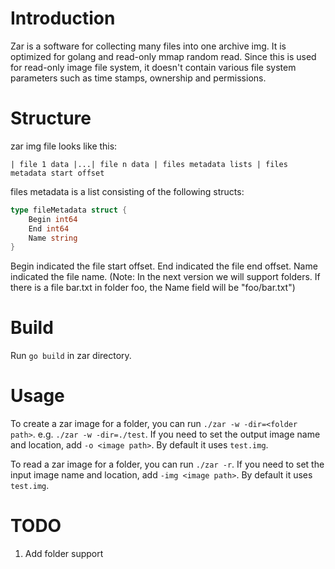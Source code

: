 # Introduction
Zar is a software for collecting many files into one archive img. It is optimized for golang and read-only mmap random read. Since this is used for read-only image file system, it doesn't contain various file system parameters such as time stamps, ownership and permissions.

# Structure
zar img file looks like this:
```
| file 1 data |...| file n data | files metadata lists | files metadata start offset
```
files metadata is a list consisting of the following structs:
```go
type fileMetadata struct {
	Begin int64
	End int64
	Name string
}
```
Begin indicated the file start offset.
End indicated the file end offset.
Name indicated the file name. (Note: In the next version we will support folders. If there is a file bar.txt in folder foo, the Name field will be "foo/bar.txt")

# Build
Run `go build` in zar directory.

# Usage
To create a zar image for a folder, you can run `./zar -w -dir=<folder path>`. e.g. `./zar -w -dir=./test`. If you need to set the output image name and location, add `-o <image path>`. By default it uses `test.img`.

To read a zar image for a folder, you can run `./zar -r`.  If you need to set the input image name and location, add `-img <image path>`. By default it uses `test.img`.

# TODO
1. Add folder support
